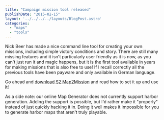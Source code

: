 ```yaml
---
title: "Campaign mission tool released"
publishDate: "2015-02-15"
layout: '../../../../layouts/BlogPost.astro'
categories: 
  - "maps"
  - "tools"
---
```


Nick Beer has made a nice command line tool for creating your own missions, including simple victory conditions and story. There are still many missing features and it isn't particularly user friendly as it is now, as you can't just run it and magic happens, but it is the first tool available in years for making missions that is also free to use! If I recall correctly all the previous tools have been payware and only available in German language.

Go ahead and [download S2 Map2Mission](http://piotrbernecki.cba.pl/settlers2map2mission/) and read how to set it up and use it!

As a side note: our online Map Generator does not currently support harbor generation. Adding the support is possible, but I'd rather make it "properly" instead of just quickly hacking it in. Doing it well makes it impossible for you to generate harbor maps that aren't truly playable.
